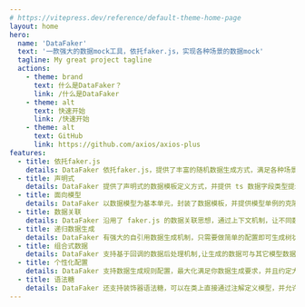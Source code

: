 ```yaml
---
# https://vitepress.dev/reference/default-theme-home-page
layout: home
hero:
  name: 'DataFaker'
  text: '一款强大的数据mock工具，依托faker.js，实现各种场景的数据mock'
  tagline: My great project tagline
  actions:
    - theme: brand
      text: 什么是DataFaker？
      link: /什么是DataFaker
    - theme: alt
      text: 快速开始
      link: /快速开始
    - theme: alt
      text: GitHub
      link: https://github.com/axios/axios-plus
features:
  - title: 依托faker.js
    details: DataFaker 依托faker.js，提供了丰富的随机数据生成方式，满足各种场景的数据生成需求
  - title: 声明式
    details: DataFaker 提供了声明式的数据模板定义方式，并提供 ts 数据字段类型提示，简化用户数据模板定义
  - title: 面向模型
    details: DataFaker 以数据模型为基本单元，封装了数据模板，并提供模型单例的克隆和修改机制，让模型能在复用的前提下最大限度适应环境变化
  - title: 数据关联
    details: DataFaker 沿用了 faker.js 的数据关联思想，通过上下文机制，让不同数据直接可以产生依赖，让用户生成数据更合理
  - title: 递归数据生成
    details: DataFaker 有强大的自引用数据生成机制，只需要做简单的配置即可生成树状数据，减少用户心智负担
  - title: 组合式数据
    details: DataFaker 支持基于回调的数据后处理机制,让生成的数据可与其它模型数据相组合，满足组合式要求
  - title: 个性化配置
    details: DataFaker 支持数据生成规则配置，最大化满足你数据生成要求，并且约定大于配置。其中运行时配置优先级大于静态模板配置
  - title: 语法糖
    details: DataFaker 还支持装饰器语法糖，可以在类上直接通过注解定义模型，并允许基于类的模型继承机制
---
```

